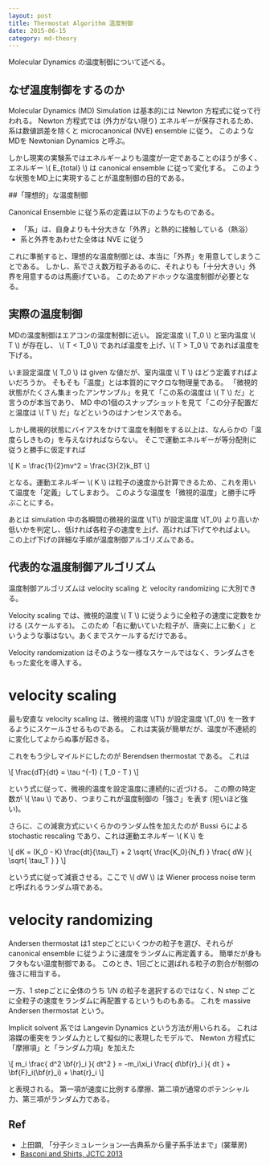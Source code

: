 ```yaml
---
layout: post
title: Thermostat Algorithm 温度制御
date: 2015-06-15
category: md-theory
---
```


Molecular Dynamics の温度制御について述べる。

## なぜ温度制御をするのか

Molecular Dynamics (MD) Simulation は基本的には Newton 方程式に従って行われる。 Newton 方程式では (外力がない限り) エネルギーが保存されるため、系は数値誤差を除くと microcanonical (NVE) ensemble に従う。 このようなMDを Newtonian Dynamics と呼ぶ。

しかし現実の実験系ではエネルギーよりも温度が一定であることのほうが多く、エネルギー \\( E_{total} \\) は canonical ensemble に従って変化する。 このような状態をMD上に実現することが温度制御の目的である。

##「理想的」な温度制御

Canonical Ensemble に従う系の定義は以下のようなものである。

- 「系」は、自身よりも十分大きな「外界」と熱的に接触している（熱浴）
- 系と外界をあわせた全体は NVE に従う

これに準拠すると、理想的な温度制御とは、本当に「外界」を用意してしまうことである。 しかし、系でさえ数万粒子あるのに、それよりも「十分大きい」外界を用意するのは馬鹿げている。 このためアドホックな温度制御が必要となる。

## 実際の温度制御

MDの温度制御はエアコンの温度制御に近い。
設定温度 \\( T\_0 \\) と室内温度 \\( T \\) が存在し、
\\( T < T\_0 \\) であれば温度を上げ、\\( T > T\_0 \\) であれば温度を下げる。

いま設定温度 \\( T\_0 \\) は given な値だが、室内温度 \\( T \\) はどう定義すればよいだろうか。
そもそも「温度」とは本質的にマクロな物理量である。
「微視的状態がたくさん集まったアンサンブル」を見て「この系の温度は \\( T \\) だ」と言うのが本当であり、
MD 中の1個のスナップショットを見て「この分子配置だと温度は \\( T \\) だ」などというのはナンセンスである。

しかし微視的状態にバイアスをかけて温度を制御をする以上は、なんらかの「温度らしきもの」を与えなければならない。
そこで運動エネルギーが等分配則に従うと勝手に仮定すれば

\\[ K = \frac{1}{2}mv^2 = \frac{3}{2}k\_BT \\]

となる。運動エネルギー \\( K \\) は粒子の速度から計算できるため、これを用いて温度を「定義」してしまおう。
このような温度を「微視的温度」と勝手に呼ぶことにする。

あとは simulation 中の各瞬間の微視的温度 \\(T\\) が設定温度 \\(T\_0\\) より高いか低いかを判定し、低ければ各粒子の速度を上げ、高ければ下げてやればよい。
この上げ下げの詳細な手順が温度制御アルゴリズムである。

## 代表的な温度制御アルゴリズム

温度制御アルゴリズムは velocity scaling と velocity randomizing に大別できる。

Velocity scaling では、微視的温度 \\( T \\) に従うように全粒子の速度に定数をかける (スケールする)。 
このため「右に動いていた粒子が、唐突に上に動く」というような事はない。あくまでスケールするだけである。

Velocity randomization はそのような一様なスケールではなく、ランダムさをもった変化を導入する。

# velocity scaling

最も安直な velocity scaling は、微視的温度 \\(T\\) が設定温度 \\(T\_0\\) を一致するようにスケールさせるものである。 
これは実装が簡単だが、温度が不連続的に変化してよからぬ事が起きる。

これをもう少しマイルドにしたのが Berendsen thermostat である。
これは

\\[	\frac{dT}{dt} = \tau ^{-1} ( T\_0 - T ) \\]

という式に従って、微視的温度を設定温度に連続的に近づける。
この際の時定数が \\( \tau \\) であり、つまりこれが温度制御の「強さ」を表す (短いほど強い)。

さらに、この減衰方式にいくらかのランダム性を加えたのが Bussi らによる stochastic rescaling であり、これは運動エネルギー \\( K \\) を

\\[ dK = (K\_0 - K) \frac{dt}{\tau_T} + 2 \sqrt{ \frac{K\_0}{N\_f} } \frac{ dW }{ \sqrt{ \tau\_T } } \\]

という式に従って減衰させる。ここで \\( dW \\) は Wiener process noise term と呼ばれるランダム項である。

# velocity randomizing 

Andersen thermostat は1 stepごとにいくつかの粒子を選び、それらが canonical ensemble に従うように速度をランダムに再定義する。
簡単だが身もフタもない温度制御である。 
このとき、1回ごとに選ばれる粒子の割合が制御の強さに相当する。

一方、1 stepごとに全体のうち 1/N の粒子を選択するのではなく、N step ごとに全粒子の速度をランダムに再配置するというものもある。
これを massive Andersen thermostat という。

Implicit solvent 系では Langevin Dynamics という方法が用いられる。
これは溶媒の衝突をランダム力として擬似的に表現したモデルで、 Newton 方程式に「摩擦項」と「ランダム力項」を加えた

\\[ m\_i \frac{ d^2 \bf{r}\_i }{ dt^2 } = -m\_i\xi\_i \frac{ d\bf{r}\_i }{ dt } + \bf{F}\_i(\bf{r}\_i) + \hat{r}\_i \\]

と表現される。
第一項が速度に比例する摩擦、第二項が通常のポテンシャル力、第三項がランダム力である。

## Ref

- 上田顕, 「分子シミュレーション―古典系から量子系手法まで」(裳華房)
- [Basconi and Shirts, JCTC 2013](http://pubs.acs.org/doi/abs/10.1021/ct400109a)


